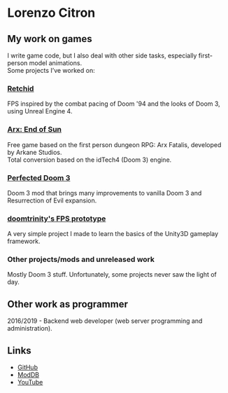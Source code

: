 # Lorenzo Citron

## My work on games
I write game code, but I also deal with other side tasks, especially first-person model animations.  
Some projects I’ve worked on:

### [Retchid](https://store.steampowered.com/app/1419060/Retchid/)
FPS inspired by the combat pacing of Doom '94 and the looks of Doom 3, using Unreal Engine 4.  

### [Arx: End of Sun](https://www.moddb.com/mods/arx-end-of-sun)
Free game based on the first person dungeon RPG: Arx Fatalis, developed by Arkane Studios.  
Total conversion based on the idTech4 (Doom 3) engine.

### [Perfected Doom 3](https://www.moddb.com/mods/perfected-doom-3-version-500)
Doom 3 mod that brings many improvements to vanilla Doom 3 and Resurrection of Evil expansion.

### [doomtrinity's FPS prototype](https://www.youtube.com/watch?v=bkWZRlPL54c)
A very simple project I made to learn the basics of the Unity3D gameplay framework.

### Other projects/mods and unreleased work
Mostly Doom 3 stuff. Unfortunately, some projects never saw the light of day.

## Other work as programmer
2016/2019 - Backend web developer (web server programming and administration).

## Links
- [GitHub](https://github.com/doomtrinity)  
- [ModDB](https://www.moddb.com/members/doomtrinity)  
- [YouTube](https://www.youtube.com/channel/UC9GW_qyhMwibSBWK9R6ii1Q)  
